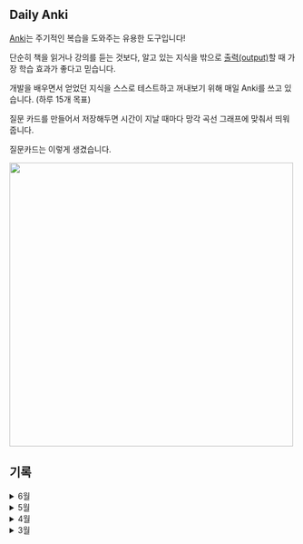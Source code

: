 ## Daily Anki

[Anki](https://apps.ankiweb.net/)는 주기적인 복습을 도와주는 유용한 도구입니다!

단순히 책을 읽거나 강의를 듣는 것보다, 알고 있는 지식을 밖으로 [출력(output)](https://www.learningman.co/output/)할 때 가장 학습 효과가 좋다고 믿습니다.

개발을 배우면서 얻었던 지식을 스스로 테스트하고 꺼내보기 위해 매일 Anki를 쓰고 있습니다. (하루 15개 목표)

질문 카드를 만들어서 저장해두면 시간이 지날 때마다 망각 곡선 그래프에 맞춰서 띄워줍니다.

질문카드는 이렇게 생겼습니다.

<img src="https://user-images.githubusercontent.com/17468015/161998280-f51578b8-e360-4bda-a902-8809078c92dc.png" width="500">


## 기록 

<details>
  <summary>6월</summary>
  
  일자    |  Screenshot
  :-------:|:------------:
  2022/06/19 | <img src="https://user-images.githubusercontent.com/17468015/174483361-ac6357d6-d02c-4ba2-b511-a1f6dd91d70e.png" width="400">
  2022/06/16 | <img src="https://user-images.githubusercontent.com/17468015/174085393-90ac3697-ed75-466a-b154-96574143af4e.png" width="400">
  2022/06/14 | <img src="https://user-images.githubusercontent.com/17468015/173478570-7b302b3c-ba71-49fb-9f76-e98edcdc83c8.png" width="400">
  2022/06/12 | <img src="https://user-images.githubusercontent.com/17468015/173226687-03575256-a8bf-402f-86ea-3032d54128e4.png" width="400">
  2022/06/11 | <img src="https://user-images.githubusercontent.com/17468015/173188579-aaf363c6-505a-4e66-97cd-e42b23f96126.png" width="400">
  2022/06/10 | <img src="https://user-images.githubusercontent.com/17468015/173057168-71c821cb-0c45-436a-b103-0817a30e69b9.png" width="400">
  2022/06/08 | <img src="https://user-images.githubusercontent.com/17468015/172633196-47f0dfee-a7df-4c16-8924-578cedfddbe1.png" width="400">
  2022/06/07 | <img src="https://user-images.githubusercontent.com/17468015/172336866-9bf40de2-8db7-483a-8cc9-640430a3de17.png" width="400">
  2022/06/05 | <img src="https://user-images.githubusercontent.com/17468015/172053471-e323f7f2-7b07-47c0-883d-baf0a2fb946b.png" width="400">
  2022/06/04 | <img src="https://user-images.githubusercontent.com/17468015/172001239-161a940a-a568-4eb5-93e8-0db8356678d6.png" width="400">
  2022/06/03 | <img src="https://user-images.githubusercontent.com/17468015/171861667-eb9fb98d-4f2c-4b3a-986b-d16aaaf0a2c6.png" width="400">
  2022/06/02 | <img src="https://user-images.githubusercontent.com/17468015/171639859-88677ccd-161e-4556-a8f8-58fca5a8b3a8.png" width="400">
  2022/06/01 | <img src="https://user-images.githubusercontent.com/17468015/171392829-3ad22ced-bc49-4087-9c00-b6031160b727.png" width="400">
  
  
</details>
<details>
  <summary>5월</summary>
  
  일자             |  Screenshot
:-------------------------:|:-------------------------:
  2022/05/31 | <img src="https://user-images.githubusercontent.com/17468015/171196771-038aa7d5-cf0d-4f15-a636-80e42fddc8d6.png" width="400">  
  2022/05/30 | <img src="https://user-images.githubusercontent.com/17468015/170967921-f303f7f4-0a14-488d-b261-cd7e6e7d1275.png" width="400">  
  2022/05/29 | <img src="https://user-images.githubusercontent.com/17468015/170866117-86cb0fa8-6f15-4c28-8ceb-e2e601289ca3.png" width="400">  
2022/05/28 | <img src="https://user-images.githubusercontent.com/17468015/170822824-1ce7e27a-b0e1-41a5-96fa-fc2753d80742.png" width="400">  
2022/05/27 | <img src="https://user-images.githubusercontent.com/17468015/170704379-b0646f93-a687-4242-9895-9c3aadc9b42c.png" width="400">  
2022/05/26 | <img src="https://user-images.githubusercontent.com/17468015/170400692-d45a76ff-5f01-4f8a-94db-22c8fc99ad42.png" width="400">
  2022/05/25 | <img src="https://user-images.githubusercontent.com/17468015/170262760-99001cd0-23b9-445f-b30d-e2e7d391894d.png" width="400">
  2022/05/24 | <img src="https://user-images.githubusercontent.com/17468015/169926052-7d3f73a5-dbc5-4e83-9c61-320811631716.png" width="400">
  2022/05/22 | <img src="https://user-images.githubusercontent.com/17468015/169690296-95f5c960-eb81-442a-9c09-0d5bd61756de.png" width="400">
2022/05/21 | <img src="https://user-images.githubusercontent.com/17468015/169650101-36481ef7-45f7-4bcf-a6b6-b78d1312aa9d.png" width="400">
2022/05/19 | <img src="https://user-images.githubusercontent.com/17468015/169650128-cd449839-a50d-4a11-a164-b4074a98dd7b.png" width="400">
2022/05/18 | <img src="https://user-images.githubusercontent.com/17468015/168950225-dbba0c02-9287-49c2-91a0-e0292709b763.png" width="400">
2022/05/16 | <img src="https://user-images.githubusercontent.com/17468015/168556167-6939ab10-ce76-49ff-a060-c33b1c932aac.png" width="400">
2022/05/15 | <img src="https://user-images.githubusercontent.com/17468015/168454185-0e425c64-8d33-48cd-b5f3-fed8525c34d0.png" width="400">
2022/05/14 | <img src="https://user-images.githubusercontent.com/17468015/168419865-7e4164d6-f723-436b-a8b7-22d2dad3663b.png" width="400">
2022/05/12 | <img src="https://user-images.githubusercontent.com/17468015/168088037-fd5f61be-aeb3-4125-9791-b5261de0db2f.png" width="400">
2022/05/09 | <img src="https://user-images.githubusercontent.com/17468015/167424421-78690275-3ad8-4796-a7a7-39131cf89e59.png" width="400">
2022/05/07 | <img src="https://user-images.githubusercontent.com/17468015/167238496-c7df1221-4826-4ecf-a21b-9425e792714d.png" width="400">
2022/05/06 | <img src="https://user-images.githubusercontent.com/17468015/167149736-9b68bb4b-e913-4dc3-a993-8178147679f6.png" width="400">
2022/05/05 | <img src="https://user-images.githubusercontent.com/17468015/166952545-4680cd8f-291d-41a9-9b04-dda5644565ec.png" width="400">
2022/05/04 | <img src="https://user-images.githubusercontent.com/17468015/166695052-884316f6-e9a9-4523-820b-8d4d72f74591.png" width="400">
2022/05/03 | <img src="https://user-images.githubusercontent.com/17468015/166469173-f7db0775-4dc5-4c87-9f53-0f6cd0f39657.png" width="400">
2022/05/02 | <img src="https://user-images.githubusercontent.com/17468015/166231630-f66c007b-a998-41fd-a6c1-2478b2b07986.png" width="400">
2022/05/01 | <img src="https://user-images.githubusercontent.com/17468015/166149517-b5aa8e22-969d-48c3-b5db-5a3871493c5f.png" width="400">
  
</details>
<details>
  <summary>4월</summary>
  
  일자             |  Screenshot
:-------------------------:|:-------------------------:
2022/04/30 | <img src="https://user-images.githubusercontent.com/17468015/166110458-0bcbbdcd-1888-40b5-a7fb-f3cff1208e1b.png" width="400">
2022/04/28 | <img src="https://user-images.githubusercontent.com/17468015/165550782-7f9df4bb-a3da-4388-9b2f-19f6ed5626db.png" width="400">
2022/04/27 | <img src="https://user-images.githubusercontent.com/17468015/165331451-604ace8d-9776-4453-b270-f1238a4c21dd.png" width="400">
2022/04/26 | <img src="https://user-images.githubusercontent.com/17468015/165117187-06f692ff-74c6-4dd1-a5e9-858ab32b1181.png" width="400">
2022/04/24 | <img src="https://user-images.githubusercontent.com/17468015/164959185-0b4434d3-ef2f-4e7f-be35-475073139c66.png" width="400">
2022/04/23 | <img src="https://user-images.githubusercontent.com/17468015/164910508-39ccf828-9c5e-428f-9781-8fb2025689cb.png" width="400">
2022/04/19 | <img src="https://user-images.githubusercontent.com/17468015/164030857-7c1dc177-2795-4063-a322-e1037798b3d0.png" width="400">
2022/04/18 | <img src="https://user-images.githubusercontent.com/17468015/163804626-2101962e-beba-47e3-a410-2b81a6c4aa85.png" width="400">
2022/04/17 | <img src="https://user-images.githubusercontent.com/17468015/163718751-fc96d64b-faa8-40c3-ba94-fd527f77cc57.png" width="400">
2022/04/16 | <img src="https://user-images.githubusercontent.com/17468015/163679116-809fbde6-998a-4240-81c8-5450af95552f.png" width="400">
2022/04/13 | <img src="https://user-images.githubusercontent.com/17468015/163198573-31d2f6fe-7370-4333-b1ad-793715b2886e.png" width="400">
2022/04/12 | <img src="https://user-images.githubusercontent.com/17468015/162979287-4ff55867-7557-4aaa-901b-788ae28b4113.png" width="400">
2022/04/11 | <img src="https://user-images.githubusercontent.com/17468015/162756706-1f6b95f8-4950-448b-9c20-1eced5ede327.png" width="400">
2022/04/10 | <img src="https://user-images.githubusercontent.com/17468015/162618890-56f780b0-5f79-4a41-a80a-3a0ffba5645b.png" width="400">
2022/04/08 | <img src="https://user-images.githubusercontent.com/17468015/162386137-6915c365-9cc0-41fb-8d52-c395c608d5e7.png" width="400">
2022/04/07 | <img src="https://user-images.githubusercontent.com/17468015/162214415-a05c53d9-295f-4b4e-bdec-d5de854d0110.png" width="400">
2022/04/06 | <img src="https://user-images.githubusercontent.com/17468015/161995606-2bc0908f-863d-4fdf-b037-d4526160b1e9.png" width="400">
2022/04/05 | <img src="https://user-images.githubusercontent.com/17468015/161777179-5def0c7d-fff3-4f31-a336-f14082a663de.png" width="400">
2022/04/03 | <img src="https://user-images.githubusercontent.com/17468015/161412783-00dd444c-8660-43cc-b064-1cced035ca79.png" width="400">
2022/04/01 | <img src="https://user-images.githubusercontent.com/17468015/161229171-c1e4db5c-7425-4638-98d4-425d343c2b75.png" width="400">
</details>

<details>
  <summary>3월</summary>
  
  일자             |  Screenshot
:-------------------------:|:-------------------------:
2022/03/31 | <img src="https://user-images.githubusercontent.com/17468015/161068520-fbad3a0d-7406-409c-8730-7619dc2e1ce9.png" width="400">
2022/03/30 | <img src="https://user-images.githubusercontent.com/17468015/160868630-99beccc5-0e0c-45a4-9a86-50ff07d1ab99.png" width="400">
2022/03/29 | <img src="https://user-images.githubusercontent.com/17468015/160640494-a1613424-c6b6-4768-9c05-5d7044edfa4e.png" width="400">
2022/03/26 | <img src="https://user-images.githubusercontent.com/17468015/160242308-d7dcf230-228a-42fd-9f40-92afc54df9da.png" width="400">
2022/03/24 | <img src="https://user-images.githubusercontent.com/17468015/159937965-4aa421b0-03db-453f-a35f-6262bb2f71b8.png" width="400">
2022/03/23 | <img src="https://user-images.githubusercontent.com/17468015/159720426-f45e4290-a20b-49c7-b2fb-5d74fc8b7b1b.png" width="400">
2022/03/22 | <img src="https://user-images.githubusercontent.com/17468015/159502860-bc8dc06b-5264-458c-bafb-c75551a0557c.png" width="400">
2022/03/20 | <img src="https://user-images.githubusercontent.com/17468015/159163498-d2ab47e6-39f4-497c-ace0-630a72a261a1.png" width="400">
2022/03/19 | <img src="https://user-images.githubusercontent.com/17468015/159111429-67e1d84a-4210-4e2e-b333-02ecec620a4e.png" width="400">
2022/03/18 | <img src="https://user-images.githubusercontent.com/17468015/158940391-62a41e1a-201d-4840-8888-54f7d9af1084.png" width="400">
2022/03/17 | <img src="https://user-images.githubusercontent.com/17468015/158940381-91db782c-4387-4e29-a07b-aea587b39c2c.png" width="400">
2022/03/16 | <img src="https://user-images.githubusercontent.com/17468015/158623497-2d16b5c4-d7f0-43e0-a34d-3d79f755b73f.png" width="400">
2022/03/14 | <img src="https://user-images.githubusercontent.com/17468015/158163171-b2bf2cb2-c2e6-4803-bac2-b080b1ffab50.png" width="400">
2022/03/13 | <img src="https://user-images.githubusercontent.com/17468015/158053758-1d77a0ec-17bd-46f7-8495-5f3258945f65.png" width="400">
2022/03/12 | <img src="https://user-images.githubusercontent.com/17468015/158022905-4c487a49-0f61-46ff-a7d6-003db450841c.png" width="400">
2022/03/11 | <img src="https://user-images.githubusercontent.com/17468015/157885195-eb0b1fd4-31da-4e9e-aea4-8ec51dc4aa37.png" width="400">
2022/03/10 | <img src="https://user-images.githubusercontent.com/17468015/157680031-c3d2c620-8e13-4469-9da8-56ada2eda91e.png" width="400">
2022/03/08 | <img src="https://user-images.githubusercontent.com/17468015/157263693-6dde0ff6-51dd-4ad2-9efc-e63e14e2f7f0.png" width="400">
2022/03/07 | <img src="https://user-images.githubusercontent.com/17468015/157037892-014c9ebf-9765-4e7a-b845-30408df408ef.png" width="400">
2022/03/06 | <img src="https://user-images.githubusercontent.com/17468015/156921374-ba88a777-b256-4a58-bc53-cf1df46877a0.png" width="400">
2022/03/04 | <img src="https://user-images.githubusercontent.com/17468015/156758643-aee6417a-8279-484e-bac9-38537756bdda.png" width="400">
2022/03/03 | <img src="https://user-images.githubusercontent.com/17468015/156570815-c8f6acda-5f82-4775-847b-cf9faa0b176b.png" width="400">
2022/03/02 | <img src="https://user-images.githubusercontent.com/17468015/156365317-cbe508e8-363b-49f7-96c9-15006e0d1264.png" width="400">
2022/03/01 | <img src="https://user-images.githubusercontent.com/17468015/156160566-10d4f5b2-e758-4540-be5f-04efa83ebdf8.png" width="400">
</details>


